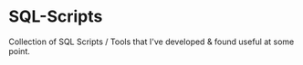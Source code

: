 # SQL-Scripts
Collection of SQL Scripts / Tools that I've developed &amp; found useful at some point.
